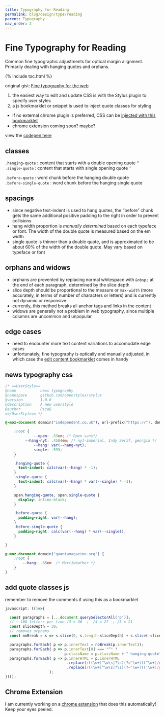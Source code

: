 ```yaml
---
title: Typography for Reading
permalink: blog/design/type/reading
parent: Typography
nav_order: 3
---
```


# Fine Typography for Reading

Common fine typographic adjustments for optical margin alignment. Primarily dealing with hanging quotes and orphans.

{% include toc.html %}

original gist: [Fine typography for the web](https://gist.github.com/picaq/3b29e984db467da7c331a24e7578e739)

1. the easiest way to edit and update CSS is with the Stylus plugin to specify user styles
2. a js bookmarklet or snippet is used to inject quote classes for styling

- if no external chrome plugin is preferred, CSS can be [injected with this bookmarklet](/blog/gists/javascript/bookmarklets#toggle-inject-css)
- chrome extension coming soon? maybe?

view the [codepen here](https://codepen.io/picaq/pen/PorGQaR)

## classes

`.hanging-quote` : content that starts with a double opening quote `“` <br>
`.single-quote` : content that starts with single opening quote `‘`

`.before-quote` : word chunk before the hanging double quote <br>
`.before-single-quote` : word chunk before the hanging single quote

## spacings
- since negative text-indent is used to hang quotes, the “before” chunk gets the same additional positive padding to the right in order to prevent collisions
- hang width proportion is _manually determined_ based on each typeface or font. The width of the double quote is measured based on the em width
- single quote is thinner than a double quote, and is approximated to be about 60% of the width of the double quote. May vary based on typeface or font

## orphans and widows
- orphans are prevented by replacing normal whitespace with `&nbsp;` at the end of each paragraph, determined by the slice depth
- slice depth should be proportional to the measure or `max-width` (more accurately, in terms of number of characters or letters) and is currently not dynamic or responsive
- currently, this method breaks all anchor tags and links in the content
- widows are generally not a problem in web typography, since multiple columns are uncommon and unpopular

## edge cases
- need to encounter more text content variations to accomodate edge cases
- unfortunately, fine typography is optically and manually adjusted, in which case the [edit content bookmarklet](https://gist.github.com/picaq/24a3c6d85583373f93c12dfae43e03ec#file-editcontent-js) comes in handy

## news typography css
```css
/* ==UserStyle==
@name           news typography
@namespace      github.com/openstyles/stylus
@version        1.0.0
@description    A new userstyle
@author         PicaQ
==/UserStyle== */

@-moz-document domain("independent.co.uk"), url-prefix("https://"), domain("nytimes.com") {

    :root { 
             --open: .33em; /* Open sans*/
         --hang-nyt: .4584em; /* nyt-imperial, Indy Serif, georgia */
             --hang: var(--hang-nyt);
           --single: .593;
    }    

    .hanging-quote {
      text-indent: calc(var(--hang) * -1);
    }
    .single-quote {
      text-indent: calc(var(--hang) * var(--single) * -1);
    }

    span.hanging-quote, span.single-quote {
      display: inline-block;
    }

    .before-quote {
      padding-right: var(--hang);
    }
    .before-single-quote {
      padding-right: calc(var(--hang) * var(--single));
    }

}

@-moz-document domain("quantamagazine.org") {
    :root {
        --hang: .65em  /* Merriweather */
    }
}
```
## add quote classes js
remember to remove the comments if using this as a bookmarklet
```js
javascript: (()=>{  

  const paragraphs = [...document.querySelectorAll('p')];
  // ~ 108 letters per line /3 = 36  ;  /4 = 27  ; /5 = 21
  const sliceDepth = 30;
  // removes orphans
  const noBreak = s => s.slice(0, s.length-sliceDepth) + s.slice(-sliceDepth).replace(/ /g, ' ');

  paragraphs.forEach( p => p.innerText = noBreak(p.innerText));
  paragraphs.forEach( p => p.innerText[0] === "“" ? 
                           p.className = p.className + " hanging-quote" : "");
  paragraphs.forEach( p => p.innerHTML = p.innerHTML
                            .replace(/((\w+[^\w\s]?\s)(?=“\w+))(“\w+)/g, "<span class='before-quote'>$1</span><span class='hanging-quote'>$3</span>")
                            .replace(/((\w+[^\w\s]?\s)(?=‘\w+))(‘\w+)/g, "<span class='before-single-quote'>$1</span><span class='single-quote'>$3</span>")
                    );
})();
```

## Chrome Extension

I am currently working on a [chrome extension](https://github.com/picaq/all-in-one-qol-chrome-extension) that does this automatically! Keep your eyes peeled.
